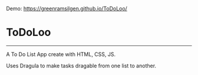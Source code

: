 Demo: https://greenramsilgen.github.io/ToDoLoo/
# ToDoLoo
---
A To Do List App create with HTML, CSS, JS.

Uses Dragula to make tasks dragable from one list to another.
